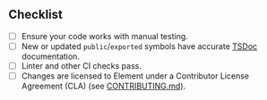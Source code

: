 <!-- Thanks for submitting a PR! Please ensure the following requirements are met in order for us to review your PR -->

## Checklist

-   [ ] Ensure your code works with manual testing.
-   [ ] New or updated `public`/`exported` symbols have accurate [TSDoc](https://tsdoc.org/) documentation.
-   [ ] Linter and other CI checks pass.
-   [ ] Changes are licensed to Element under a Contributor License Agreement (CLA) (see [CONTRIBUTING.md](https://github.com/vector-im/element-web/blob/develop/CONTRIBUTING.md)).
